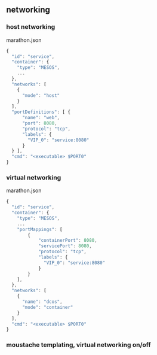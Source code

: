 ## networking


### host networking

marathon.json
```js
{
  "id": "service",
  "container": {
    "type": "MESOS",
    ...
  },
  "networks": [
    {
      "mode": "host"
    }
  ],
  "portDefinitions": [ {
      "name": "web",
      "port": 8080,
      "protocol": "tcp",
      "labels": {
        "VIP_0": "service:8080"
      }
  } ],
  "cmd": "<executable> $PORT0"
}

```

### virtual networking

marathon.json
```js
{
  "id": "service",
  "container": {
    "type": "MESOS",
    ...
    "portMappings": [
        {
            "containerPort": 8080,
            "servicePort": 8080,
            "protocol": "tcp",
            "labels": {
              "VIP_0": "service:8080"
            }
        }
    ],
  },
  "networks": [
    {
      "name": "dcos",
      "mode": "container"
    }
  ],
  "cmd": "<executable> $PORT0"
}

```

### moustache templating, virtual networking on/off

